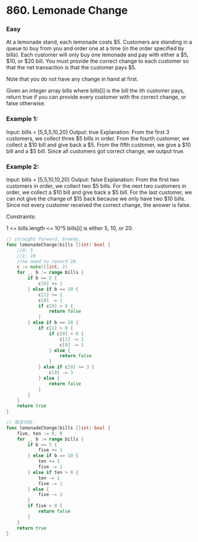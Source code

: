 # 860. Lemonade Change

### Easy

At a lemonade stand, each lemonade costs $5. Customers are standing in a queue to buy from you and order one at a time (in the order specified by bills). Each customer will only buy one lemonade and pay with either a $5, $10, or $20 bill. You must provide the correct change to each customer so that the net transaction is that the customer pays $5.

Note that you do not have any change in hand at first.

Given an integer array bills where bills[i] is the bill the ith customer pays, return true if you can provide every customer with the correct change, or false otherwise.

### Example 1:

Input: bills = [5,5,5,10,20]
Output: true
Explanation: 
From the first 3 customers, we collect three $5 bills in order.
From the fourth customer, we collect a $10 bill and give back a $5.
From the fifth customer, we give a $10 bill and a $5 bill.
Since all customers got correct change, we output true.

### Example 2:

Input: bills = [5,5,10,10,20]
Output: false
Explanation: 
From the first two customers in order, we collect two $5 bills.
For the next two customers in order, we collect a $10 bill and give back a $5 bill.
For the last customer, we can not give the change of $15 back because we only have two $10 bills.
Since not every customer received the correct change, the answer is false.

Constraints:

1 <= bills.length <= 10^5
bills[i] is either 5, 10, or 20.

```go
// straight forward, Greedy.
func lemonadeChange(bills []int) bool {
	//0: 5
	//1: 10
	//no need to record 20.
	c := make([]int, 2)
	for _, b := range bills {
		if b == 5 {
			c[0] += 1
		} else if b == 10 {
			c[1] += 1
			c[0] -= 1
			if c[0] < 0 {
				return false
			}
		} else if b == 20 {
			if c[1] > 0 {
				if c[0] > 0 {
					c[1] -= 1
					c[0] -= 1
				} else {
					return false
				}
			} else if c[0] >= 3 {
				c[0] -= 3
			} else {
				return false
			}
		}
	}
	return true
}

// 简洁代码：
func lemonadeChange(bills []int) bool {
	five, ten := 0, 0
	for _, b := range bills {
		if b == 5 {
			five += 1
		} else if b == 10 {
			ten += 1
			five -= 1
		} else if ten > 0 {
			ten -= 1
			five -= 1
		} else {
			five -= 3
		}
		if five < 0 {
			return false
		}
	}
	return true
}

```